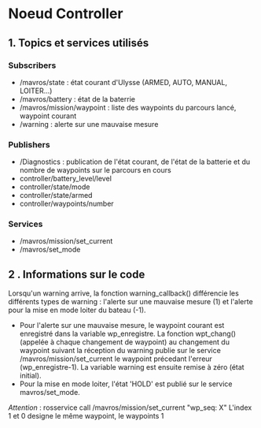 # Noeud Controller

## 1. Topics et services utilisés

### Subscribers
* /mavros/state : état courant d'Ulysse (ARMED, AUTO, MANUAL, LOITER...)
* /mavros/battery : état de la baterrie
* /mavros/mission/waypoint : liste des waypoints du parcours lancé, waypoint courant
* /warning : alerte sur une mauvaise mesure

### Publishers
* /Diagnostics : publication de l'état courant, de l'état de la batterie et du nombre de waypoints sur le parcours en cours
* controller/battery_level/level
* controller/state/mode
* controller/state/armed
* controller/waypoints/number

### Services
* /mavros/mission/set_current
* /mavros/set_mode

## 2 . Informations sur le code

Lorsqu'un warning arrive, la fonction warning_callback() différencie les différents types de warning : l'alerte sur une mauvaise mesure (1) et l'alerte pour la mise en mode loiter du bateau (-1).
* Pour l'alerte  sur une mauvaise mesure, le waypoint courant est enregistré dans la variable wp_enregistre.
La fonction wpt_chang() (appelée à chaque changement de waypoint) au changement du waypoint suivant la réception du warning publie sur le service /mavros/mission/set_current le waypoint précedant l'erreur (wp_enregistre-1). La variable warning est ensuite remise à zéro (état initial).
* Pour la mise en mode loiter, l'état 'HOLD' est publié sur le service mavros/set_mode.

*Attention* :
  rosservice call /mavros/mission/set_current "wp_seq: X"
  L'index 1 et 0 designe le même waypoint, le waypoints 1
